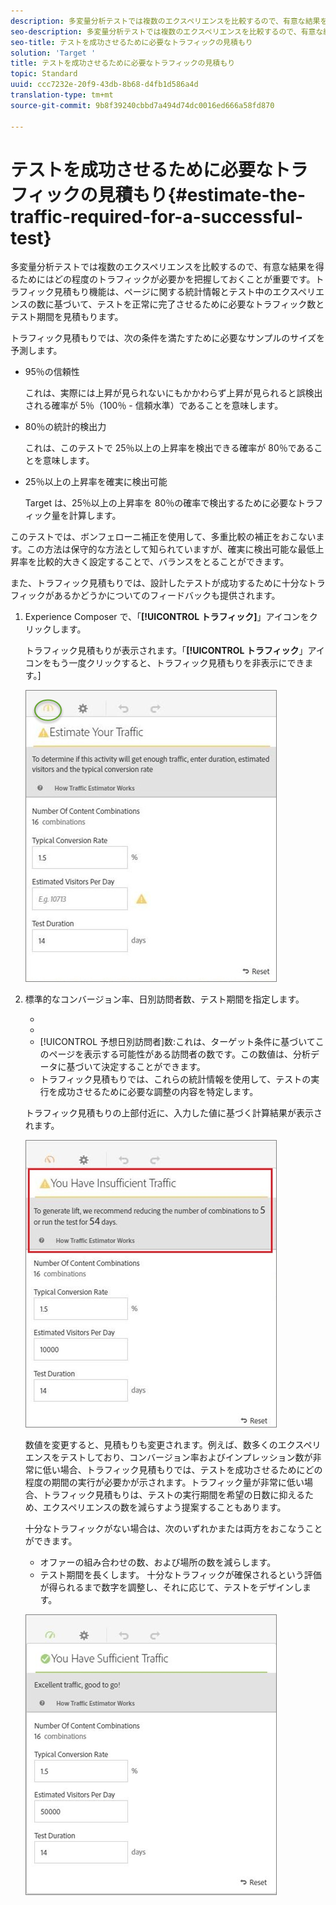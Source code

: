 ```yaml
---
description: 多変量分析テストでは複数のエクスペリエンスを比較するので、有意な結果を得るためにはどの程度のトラフィックが必要かを把握しておくことが重要です。トラフィック見積もり機能は、ページに関する統計情報とテスト中のエクスペリエンスの数に基づいて、テストを正常に完了させるために必要なトラフィック数とテスト期間を見積もります。
seo-description: 多変量分析テストでは複数のエクスペリエンスを比較するので、有意な結果を得るためにはどの程度のトラフィックが必要かを把握しておくことが重要です。トラフィック見積もり機能は、ページに関する統計情報とテスト中のエクスペリエンスの数に基づいて、テストを正常に完了させるために必要なトラフィック数とテスト期間を見積もります。
seo-title: テストを成功させるために必要なトラフィックの見積もり
solution: 'Target '
title: テストを成功させるために必要なトラフィックの見積もり
topic: Standard
uuid: ccc7232e-20f9-43db-8b68-d4fb1d586a4d
translation-type: tm+mt
source-git-commit: 9b8f39240cbbd7a494d74dc0016ed666a58fd870

---
```



# テストを成功させるために必要なトラフィックの見積もり{#estimate-the-traffic-required-for-a-successful-test}

多変量分析テストでは複数のエクスペリエンスを比較するので、有意な結果を得るためにはどの程度のトラフィックが必要かを把握しておくことが重要です。トラフィック見積もり機能は、ページに関する統計情報とテスト中のエクスペリエンスの数に基づいて、テストを正常に完了させるために必要なトラフィック数とテスト期間を見積もります。

トラフィック見積もりでは、次の条件を満たすために必要なサンプルのサイズを予測します。

* 95％の信頼性

   これは、実際には上昇が見られないにもかかわらず上昇が見られると誤検出される確率が 5％（100％ - 信頼水準）であることを意味します。
* 80％の統計的検出力

   これは、このテストで 25％以上の上昇率を検出できる確率が 80％であることを意味します。
* 25％以上の上昇率を確実に検出可能

   Target は、25％以上の上昇率を 80％の確率で検出するために必要なトラフィック量を計算します。

このテストでは、ボンフェローニ補正を使用して、多重比較の補正をおこないます。この方法は保守的な方法として知られていますが、確実に検出可能な最低上昇率を比較的大きく設定することで、バランスをとることができます。

また、トラフィック見積もりでは、設計したテストが成功するために十分なトラフィックがあるかどうかについてのフィードバックも提供されます。

1. Experience Composer で、「**[!UICONTROL トラフィック]**」アイコンをクリックします。

   トラフィック見積もりが表示されます。「**[!UICONTROL トラフィック**」アイコンをもう一度クリックすると、トラフィック見積もりを非表示にできます。]

   ![](assets/estimatorempty.png)

1. 標準的なコンバージョン率、日別訪問者数、テスト期間を指定します。

   * [!UICONTROL コンテンツの組み合わせ数]:除外後のアクティビティの一部として作成されるエクスペリエンスの数に基づいて自動的に計算されます。
   * [!UICONTROL 標準的なコンバージョン率]:コンバージョン率は、予測または分析システムからの過去のデータに基づいて、割合として表されます
   * [!UICONTROL 予想日別訪問者]数:これは、ターゲット条件に基づいてこのページを表示する可能性がある訪問者の数です。この数値は、分析データに基づいて決定することができます。
   * [!UICONTROL テスト期間]:アクティビティを実行する日数。
   トラフィック見積もりでは、これらの統計情報を使用して、テストの実行を成功させるために必要な調整の内容を特定します。

   トラフィック見積もりの上部付近に、入力した値に基づく計算結果が表示されます。

   ![](assets/estimatorinsufficient.png)

   数値を変更すると、見積もりも変更されます。例えば、数多くのエクスペリエンスをテストしており、コンバージョン率およびインプレッション数が非常に低い場合、トラフィック見積もりでは、テストを成功させるためにどの程度の期間の実行が必要かが示されます。トラフィック量が非常に低い場合、トラフィック見積もりは、テストの実行期間を希望の日数に抑えるため、エクスペリエンスの数を減らすよう提案することもあります。

   十分なトラフィックがない場合は、次のいずれかまたは両方をおこなうことができます。

   * オファーの組み合わせの数、および場所の数を減らします。
   * テスト期間を長くします。
   十分なトラフィックが確保されるという評価が得られるまで数字を調整し、それに応じて、テストをデザインします。

   ![](assets/estimatorok.png)

